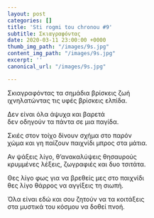 ```yaml
---
layout: post
categories: []
title: 'Sti rogmi tou chronou #9'
subtitle: Σκιαγραφόντας
date: 2020-03-11 23:00:00 +0000
thumb_img_path: "/images/9s.jpg"
content_img_path: "/images/9s.jpg"
excerpt: ''
canonical_url: "/images/9s.jpg"

---
```

Σκιαγραφόντας τα σημάδια βρίσκεις ζωή  
ιχνηλατώντας τις υφές βρίσκεις ελπίδα.

Δεν είναι όλα άψυχα και βαρετά  
δεν οδηγούν τα πάντα σε μια παγίδα.

Σκιές στον τοίχο δίνουν σχήμα στο παρόν  
χώμα και γη παίζουν παιχνίδι μπρος στα μάτια.

Αν ψάξεις λίγο, θ’ανακαλύψεις θησαυρούς  
κρυμμένες λέξεις, ζωγραφιές και δυο τσιτάτα.

Θες λίγο φως για να βρεθείς μες στο παιχνίδι  
θες λίγο θάρρος να αγγίξεις τη σιωπή.

Όλα είναι εδώ και σου ζητούν να τα κοιτάξεις  
στα μυστικά του κόσμου να δοθεί πνοή.